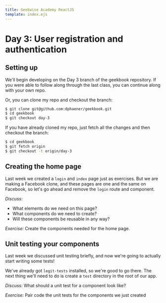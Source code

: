 ```yaml
---
title: Geekwise Academy ReactJS
template: index.ejs
---
```


# Day 3: User registration and authentication

## Setting up

We'll begin developing on the Day 3 branch of the geekbook repository. If
you were able to follow along through the last class, you can continue along
with your own repo.

Or, you can clone my repo and checkout the branch:

```bash
$ git clone git@github.com:dphaener/geekbook.git
$ cd geekbook
$ git checkout day-3
```

If you have already cloned my repo, just fetch all the changes and then
checkout the branch:

```bash
$ cd geekbook
$ git fetch origin
$ git checkout -t origin/day-3
```

## Creating the home page

Last week we created a `login` and `index` page just as exercises. But we are
making a Facebook clone, and these pages are one and the same on Facebook, so
let's go ahead and remove the `login` route and component.

*Discuss:*
  * What elements do we need on this page?
  * What components do we need to create?
  * Will these components be reusable in any way?

*Exercise:* Create the components needed for the home page.

## Unit testing your components

Last week we discussed unit testing briefly, and now we're going to actually
start writing some tests!

We've already got `legit-tests` installed, so we're good to go there. The next
thing we'll need to do is create a `test` directory in the root of our app.

*Discuss:* What should a unit test for a component look like?

*Exercise:* Pair code the unit tests for the components we just created

